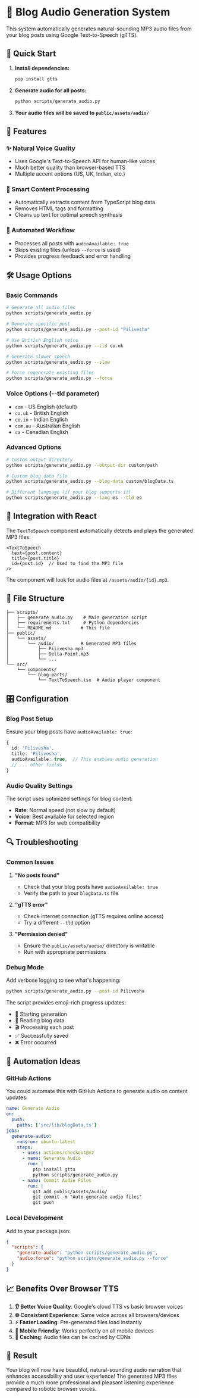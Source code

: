 # 🎵 Blog Audio Generation System

This system automatically generates natural-sounding MP3 audio files from your blog posts using Google Text-to-Speech (gTTS).

## 🚀 Quick Start

1. **Install dependencies:**
   ```bash
   pip install gtts
   ```

2. **Generate audio for all posts:**
   ```bash
   python scripts/generate_audio.py
   ```

3. **Your audio files will be saved to `public/assets/audio/`**

## 📖 Features

### ✨ Natural Voice Quality
- Uses Google's Text-to-Speech API for human-like voices
- Much better quality than browser-based TTS
- Multiple accent options (US, UK, Indian, etc.)

### 🎯 Smart Content Processing
- Automatically extracts content from TypeScript blog data
- Removes HTML tags and formatting
- Cleans up text for optimal speech synthesis

### 🔄 Automated Workflow
- Processes all posts with `audioAvailable: true`
- Skips existing files (unless `--force` is used)
- Provides progress feedback and error handling

## 🛠️ Usage Options

### Basic Commands

```bash
# Generate all audio files
python scripts/generate_audio.py

# Generate specific post
python scripts/generate_audio.py --post-id "Pilivesha"

# Use British English voice
python scripts/generate_audio.py --tld co.uk

# Generate slower speech
python scripts/generate_audio.py --slow

# Force regenerate existing files
python scripts/generate_audio.py --force
```

### Voice Options (--tld parameter)

- `com` - US English (default)
- `co.uk` - British English
- `co.in` - Indian English
- `com.au` - Australian English
- `ca` - Canadian English

### Advanced Options

```bash
# Custom output directory
python scripts/generate_audio.py --output-dir custom/path

# Custom blog data file
python scripts/generate_audio.py --blog-data custom/blogData.ts

# Different language (if your blog supports it)
python scripts/generate_audio.py --lang es --tld es
```

## 🔧 Integration with React

The `TextToSpeech` component automatically detects and plays the generated MP3 files:

```tsx
<TextToSpeech 
  text={post.content} 
  title={post.title} 
  id={post.id}  // Used to find the MP3 file
/>
```

The component will look for audio files at `/assets/audio/{id}.mp3`.

## 📁 File Structure

```
├── scripts/
│   ├── generate_audio.py    # Main generation script
│   ├── requirements.txt     # Python dependencies
│   └── README.md           # This file
├── public/
│   └── assets/
│       └── audio/          # Generated MP3 files
│           ├── Pilivesha.mp3
│           ├── Delta-Point.mp3
│           └── ...
└── src/
    └── components/
        └── blog-parts/
            └── TextToSpeech.tsx  # Audio player component
```

## 🎛️ Configuration

### Blog Post Setup

Ensure your blog posts have `audioAvailable: true`:

```typescript
{
  id: 'Pilivesha',
  title: 'Pilivesha',
  audioAvailable: true,  // This enables audio generation
  // ... other fields
}
```

### Audio Quality Settings

The script uses optimized settings for blog content:
- **Rate**: Normal speed (not slow by default)
- **Voice**: Best available for selected region
- **Format**: MP3 for web compatibility

## 🔍 Troubleshooting

### Common Issues

1. **"No posts found"**
   - Check that your blog posts have `audioAvailable: true`
   - Verify the path to your `blogData.ts` file

2. **"gTTS error"**
   - Check internet connection (gTTS requires online access)
   - Try a different `--tld` option

3. **"Permission denied"**
   - Ensure the `public/assets/audio/` directory is writable
   - Run with appropriate permissions

### Debug Mode

Add verbose logging to see what's happening:

```bash
python scripts/generate_audio.py --post-id Pilivesha
```

The script provides emoji-rich progress updates:
- 🎯 Starting generation
- 📖 Reading blog data
- 🎬 Processing each post
- ✅ Successfully saved
- ❌ Error occurred

## 🚀 Automation Ideas

### GitHub Actions

You could automate this with GitHub Actions to generate audio on content updates:

```yaml
name: Generate Audio
on:
  push:
    paths: ['src/lib/blogData.ts']
jobs:
  generate-audio:
    runs-on: ubuntu-latest
    steps:
      - uses: actions/checkout@v2
      - name: Generate Audio
        run: |
          pip install gtts
          python scripts/generate_audio.py
      - name: Commit Audio Files
        run: |
          git add public/assets/audio/
          git commit -m "Auto-generate audio files"
          git push
```

### Local Development

Add to your package.json:

```json
{
  "scripts": {
    "generate-audio": "python scripts/generate_audio.py",
    "audio:force": "python scripts/generate_audio.py --force"
  }
}
```

## 📈 Benefits Over Browser TTS

1. **👂 Better Voice Quality**: Google's cloud TTS vs basic browser voices
2. **🌐 Consistent Experience**: Same voice across all browsers/devices
3. **⚡ Faster Loading**: Pre-generated files load instantly
4. **📱 Mobile Friendly**: Works perfectly on all mobile devices
5. **🔄 Caching**: Audio files can be cached by CDNs

## 🎉 Result

Your blog will now have beautiful, natural-sounding audio narration that enhances accessibility and user experience! The generated MP3 files provide a much more professional and pleasant listening experience compared to robotic browser voices.

